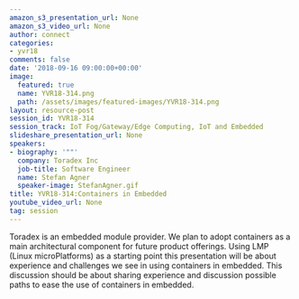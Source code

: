 ```yaml
---
amazon_s3_presentation_url: None
amazon_s3_video_url: None
author: connect
categories:
- yvr18
comments: false
date: '2018-09-16 09:00:00+00:00'
image:
  featured: true
  name: YVR18-314.png
  path: /assets/images/featured-images/YVR18-314.png
layout: resource-post
session_id: YVR18-314
session_track: IoT Fog/Gateway/Edge Computing, IoT and Embedded
slideshare_presentation_url: None
speakers:
- biography: '""'
  company: Toradex Inc
  job-title: Software Engineer
  name: Stefan Agner
  speaker-image: StefanAgner.gif
title: YVR18-314:Containers in Embedded
youtube_video_url: None
tag: session
---
```


Toradex is an embedded module provider. We plan to adopt containers as a main architectural component for future product offerings. Using LMP (Linux microPlatforms) as a starting point this presentation will be about experience and challenges we see in using containers in embedded. This discussion should be about sharing experience and discussion possible paths to ease the use of containers in embedded.